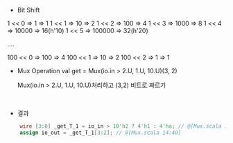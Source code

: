 
- Bit Shift 

1 << 0  => 1       => 1
1 << 1  => 10      => 2
1 << 2  => 100     => 4
1 << 3  => 1000    => 8
1 << 4  => 10000   => 16(h'10)
1 << 5  => 100000  => 32(h'20)

....


100 << 0  => 100  => 4
100 << 1  => 10   => 2
100 << 2  => 1    => 1


- Mux Operation
  val get = Mux(io.in > 2.U, 1.U, 10.U)(3, 2)

  Mux(io.in > 2.U, 1.U, 10.U)처리하고 (3,2) 비트로 짜르기
<br>

- 결과 
```verilog
    wire [3:0] _get_T_1 = io_in > 10'h2 ? 4'h1 : 4'ha; // @[Mux.scala 14:16]
    assign io_out = _get_T_1[3:2]; // @[Mux.scala 14:40]
```  

